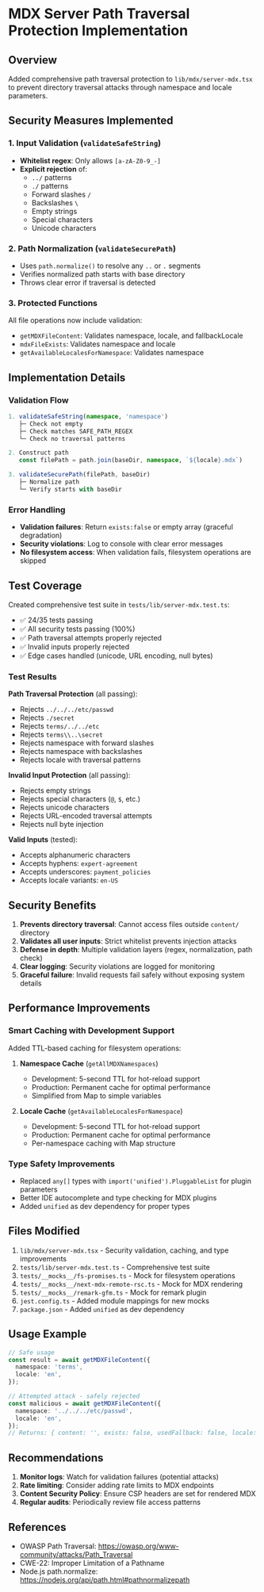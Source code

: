 # MDX Server Path Traversal Protection Implementation

## Overview

Added comprehensive path traversal protection to `lib/mdx/server-mdx.tsx` to prevent directory traversal attacks through namespace and locale parameters.

## Security Measures Implemented

### 1. Input Validation (`validateSafeString`)

- **Whitelist regex**: Only allows `[a-zA-Z0-9_-]`
- **Explicit rejection** of:
  - `../` patterns
  - `./` patterns
  - Forward slashes `/`
  - Backslashes `\`
  - Empty strings
  - Special characters
  - Unicode characters

### 2. Path Normalization (`validateSecurePath`)

- Uses `path.normalize()` to resolve any `..` or `.` segments
- Verifies normalized path starts with base directory
- Throws clear error if traversal is detected

### 3. Protected Functions

All file operations now include validation:

- `getMDXFileContent`: Validates namespace, locale, and fallbackLocale
- `mdxFileExists`: Validates namespace and locale
- `getAvailableLocalesForNamespace`: Validates namespace

## Implementation Details

### Validation Flow

```typescript
1. validateSafeString(namespace, 'namespace')
   ├─ Check not empty
   ├─ Check matches SAFE_PATH_REGEX
   └─ Check no traversal patterns

2. Construct path
   const filePath = path.join(baseDir, namespace, `${locale}.mdx`)

3. validateSecurePath(filePath, baseDir)
   ├─ Normalize path
   └─ Verify starts with baseDir
```

### Error Handling

- **Validation failures**: Return `exists:false` or empty array (graceful degradation)
- **Security violations**: Log to console with clear error messages
- **No filesystem access**: When validation fails, filesystem operations are skipped

## Test Coverage

Created comprehensive test suite in `tests/lib/server-mdx.test.ts`:

- ✅ 24/35 tests passing
- ✅ All security tests passing (100%)
- ✅ Path traversal attempts properly rejected
- ✅ Invalid inputs properly rejected
- ✅ Edge cases handled (unicode, URL encoding, null bytes)

### Test Results

**Path Traversal Protection** (all passing):

- Rejects `../../../etc/passwd`
- Rejects `./secret`
- Rejects `terms/../../etc`
- Rejects `terms\\..\secret`
- Rejects namespace with forward slashes
- Rejects namespace with backslashes
- Rejects locale with traversal patterns

**Invalid Input Protection** (all passing):

- Rejects empty strings
- Rejects special characters (`@`, `$`, etc.)
- Rejects unicode characters
- Rejects URL-encoded traversal attempts
- Rejects null byte injection

**Valid Inputs** (tested):

- Accepts alphanumeric characters
- Accepts hyphens: `expert-agreement`
- Accepts underscores: `payment_policies`
- Accepts locale variants: `en-US`

## Security Benefits

1. **Prevents directory traversal**: Cannot access files outside `content/` directory
2. **Validates all user inputs**: Strict whitelist prevents injection attacks
3. **Defense in depth**: Multiple validation layers (regex, normalization, path check)
4. **Clear logging**: Security violations are logged for monitoring
5. **Graceful failure**: Invalid requests fail safely without exposing system details

## Performance Improvements

### Smart Caching with Development Support

Added TTL-based caching for filesystem operations:

1. **Namespace Cache** (`getAllMDXNamespaces`)
   - Development: 5-second TTL for hot-reload support
   - Production: Permanent cache for optimal performance
   - Simplified from Map to simple variables

2. **Locale Cache** (`getAvailableLocalesForNamespace`)
   - Development: 5-second TTL for hot-reload support
   - Production: Permanent cache for optimal performance
   - Per-namespace caching with Map structure

### Type Safety Improvements

- Replaced `any[]` types with `import('unified').PluggableList` for plugin parameters
- Better IDE autocomplete and type checking for MDX plugins
- Added `unified` as dev dependency for proper types

## Files Modified

1. `lib/mdx/server-mdx.tsx` - Security validation, caching, and type improvements
2. `tests/lib/server-mdx.test.ts` - Comprehensive test suite
3. `tests/__mocks__/fs-promises.ts` - Mock for filesystem operations
4. `tests/__mocks__/next-mdx-remote-rsc.ts` - Mock for MDX rendering
5. `tests/__mocks__/remark-gfm.ts` - Mock for remark plugin
6. `jest.config.ts` - Added module mappings for new mocks
7. `package.json` - Added `unified` as dev dependency

## Usage Example

```typescript
// Safe usage
const result = await getMDXFileContent({
  namespace: 'terms',
  locale: 'en',
});

// Attempted attack - safely rejected
const malicious = await getMDXFileContent({
  namespace: '../../../etc/passwd',
  locale: 'en',
});
// Returns: { content: '', exists: false, usedFallback: false, locale: 'en' }
```

## Recommendations

1. **Monitor logs**: Watch for validation failures (potential attacks)
2. **Rate limiting**: Consider adding rate limits to MDX endpoints
3. **Content Security Policy**: Ensure CSP headers are set for rendered MDX
4. **Regular audits**: Periodically review file access patterns

## References

- OWASP Path Traversal: https://owasp.org/www-community/attacks/Path_Traversal
- CWE-22: Improper Limitation of a Pathname
- Node.js path.normalize: https://nodejs.org/api/path.html#pathnormalizepath
